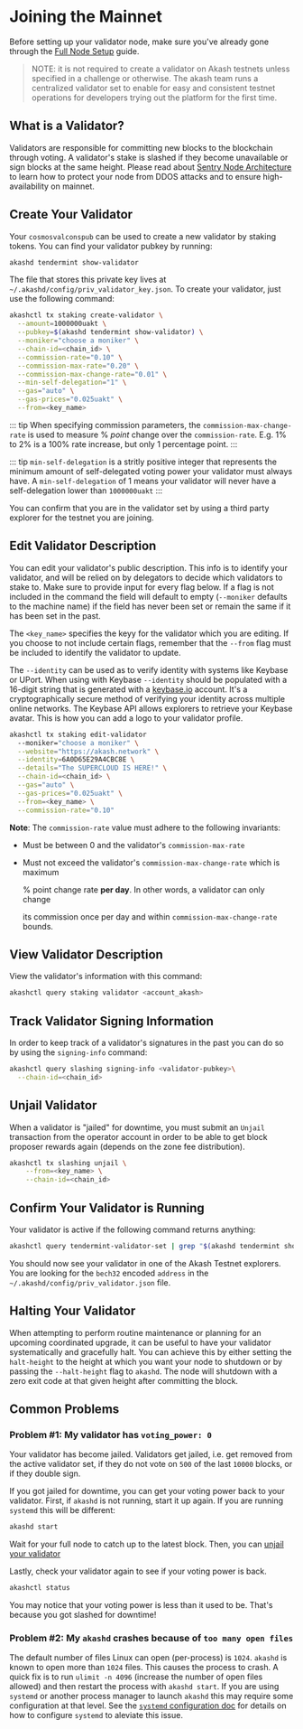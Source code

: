 # Joining the Mainnet

Before setting up your validator node, make sure you've already gone through the [Full Node Setup]() guide.

> NOTE: it is not required to create a validator on Akash testnets unless specified in a challenge or otherwise. The akash team runs a centralized validator set to enable for easy and consistent testnet operations for developers trying out the platform for the first time.

## What is a Validator?

Validators are responsible for committing new blocks to the blockchain through voting. A validator's stake is slashed if they become unavailable or sign blocks at the same height. Please read about [Sentry Node Architecture](https://hub.cosmos.network/master/validators/validator-faq.html#how-can-validators-protect-themselves-from-denial-of-service-attacks) to learn how to protect your node from DDOS attacks and to ensure high-availability on mainnet.

## Create Your Validator

Your `cosmosvalconspub` can be used to create a new validator by staking tokens. You can find your validator pubkey by running:

```bash
akashd tendermint show-validator
```

The file that stores this private key lives at `~/.akashd/config/priv_validator_key.json`. To create your validator, just use the following command:

```bash
akashctl tx staking create-validator \
  --amount=1000000uakt \
  --pubkey=$(akashd tendermint show-validator) \
  --moniker="choose a moniker" \
  --chain-id=<chain_id> \
  --commission-rate="0.10" \
  --commission-max-rate="0.20" \
  --commission-max-change-rate="0.01" \
  --min-self-delegation="1" \
  --gas="auto" \
  --gas-prices="0.025uakt" \
  --from=<key_name>
```

::: tip When specifying commission parameters, the `commission-max-change-rate` is used to measure % _point_ change over the `commission-rate`. E.g. 1% to 2% is a 100% rate increase, but only 1 percentage point. :::

::: tip `min-self-delegation` is a stritly positive integer that represents the minimum amount of self-delegated voting power your validator must always have. A `min-self-delegation` of 1 means your validator will never have a self-delegation lower than `1000000uakt` :::

You can confirm that you are in the validator set by using a third party explorer for the testnet you are joining.

## Edit Validator Description

You can edit your validator's public description. This info is to identify your validator, and will be relied on by delegators to decide which validators to stake to. Make sure to provide input for every flag below. If a flag is not included in the command the field will default to empty \(`--moniker` defaults to the machine name\) if the field has never been set or remain the same if it has been set in the past.

The `<key_name>` specifies the keyy for the validator which you are editing. If you choose to not include certain flags, remember that the `--from` flag must be included to identify the validator to update.

The `--identity` can be used as to verify identity with systems like Keybase or UPort. When using with Keybase `--identity` should be populated with a 16-digit string that is generated with a [keybase.io](https://keybase.io) account. It's a cryptographically secure method of verifying your identity across multiple online networks. The Keybase API allows explorers to retrieve your Keybase avatar. This is how you can add a logo to your validator profile.

```bash
akashctl tx staking edit-validator
  --moniker="choose a moniker" \
  --website="https://akash.network" \
  --identity=6A0D65E29A4CBC8E \
  --details="The SUPERCLOUD IS HERE!" \
  --chain-id=<chain_id> \
  --gas="auto" \
  --gas-prices="0.025uakt" \
  --from=<key_name> \
  --commission-rate="0.10"
```

**Note**: The `commission-rate` value must adhere to the following invariants:

* Must be between 0 and the validator's `commission-max-rate`
* Must not exceed the validator's `commission-max-change-rate` which is maximum

  % point change rate **per day**. In other words, a validator can only change

  its commission once per day and within `commission-max-change-rate` bounds.

## View Validator Description

View the validator's information with this command:

```bash
akashctl query staking validator <account_akash>
```

## Track Validator Signing Information

In order to keep track of a validator's signatures in the past you can do so by using the `signing-info` command:

```bash
akashctl query slashing signing-info <validator-pubkey>\
  --chain-id=<chain_id>
```

## Unjail Validator

When a validator is "jailed" for downtime, you must submit an `Unjail` transaction from the operator account in order to be able to get block proposer rewards again \(depends on the zone fee distribution\).

```bash
akashctl tx slashing unjail \
    --from=<key_name> \
    --chain-id=<chain_id>
```

## Confirm Your Validator is Running

Your validator is active if the following command returns anything:

```bash
akashctl query tendermint-validator-set | grep "$(akashd tendermint show-validator)"
```

You should now see your validator in one of the Akash Testnet explorers. You are looking for the `bech32` encoded `address` in the `~/.akashd/config/priv_validator.json` file.

## Halting Your Validator

When attempting to perform routine maintenance or planning for an upcoming coordinated upgrade, it can be useful to have your validator systematically and gracefully halt. You can achieve this by either setting the `halt-height` to the height at which you want your node to shutdown or by passing the `--halt-height` flag to `akashd`. The node will shutdown with a zero exit code at that given height after committing the block.

## Common Problems

### Problem \#1: My validator has `voting_power: 0`

Your validator has become jailed. Validators get jailed, i.e. get removed from the active validator set, if they do not vote on `500` of the last `10000` blocks, or if they double sign.

If you got jailed for downtime, you can get your voting power back to your validator. First, if `akashd` is not running, start it up again. If you are running `systemd` this will be different:

```bash
akashd start
```

Wait for your full node to catch up to the latest block. Then, you can [unjail your validator](./#unjail-validator)

Lastly, check your validator again to see if your voting power is back.

```bash
akashctl status
```

You may notice that your voting power is less than it used to be. That's because you got slashed for downtime!

### Problem \#2: My `akashd` crashes because of `too many open files`

The default number of files Linux can open \(per-process\) is `1024`. `akashd` is known to open more than `1024` files. This causes the process to crash. A quick fix is to run `ulimit -n 4096` \(increase the number of open files allowed\) and then restart the process with `akashd start`. If you are using `systemd` or another process manager to launch `akashd` this may require some configuration at that level. See the [`systemd` configuration doc](systemd.md) for details on how to configure `systemd` to aleviate this issue.

